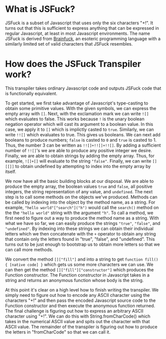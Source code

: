 # What is JSFuck?
JSFuck is a subset of Javascript that uses only the six characters "[]()+!". It turns out that this is sufficient to express anything that can be expressed in regular Javascript, at least in most Javascript environments. The name JSFuck is derived from [Brainfuck](https://en.wikipedia.org/wiki/Brainfuck), an esoteric programming language with a similarly limited set of valid characters that JSFuck resembles.

# How does the JSFuck Transpiler work?
This transpiler takes ordinary Javascript code and outputs JSFuck code that is functionally equivalent.

To get started, we first take advantage of Javascript's type-casting to obtain some primitive values. With the given symbols, we can express the empty array with `[]`. Next, with the exclamation mark we can write `![]` which evaluates to false. This works because `!` is the unary boolean negation operator which will cast its argument to a boolean value. In this case, we apply it to `[]` which is implictly casted to `true`. Similarly, we can write `!![]` which evaluates to true. This gives us booleans. We can next add booleans to produce numbers; `false` is casted to `0` and `true` is casted to 1. Thus, the number 3 can be written as `!![]+!![]+!![]`. By adding a sufficient number of `!![]`'s we are able to produce any positive integer we desire. Finally, we are able to obtain strings by adding the empty array. Thus, for example, `![]+[]` will evaluate to the string `"false"`. Finally, we can write `[][[]]` to obtain undefined by attempting to index into the empty array by itself.

We now have all the basic building blocks at our disposal. We are able to produce the empty array, the boolean values `true` and `false`, all positive integers, the string representation of any value, and `undefined`. The next step is to call some methods on the objects we've produced. Methods can be called by indexing into the object by the method name, as a string. For example, `"hello world"["search"]("h")` would call the `search()` method on the the `"hello world"` string with the argument `"h"`. To call a method, we first need to figure out a way to produce the method name as a string. With what we have so far, we can easily produce the strings `"true"`, `"false"`, and `"undefined"`. By indexing into these strings we can obtain their individual letters which we then concatenate with the `+` operator to obtain any string that contain only the letters found in "true", "false", and "undefined". This turns out to be just enough to bootstrap us to obtain more letters so that we can call more methods.

We convert the method `[]["fill"]` and into a string to get `function fill() { [native code] }` which gets us some more characters we can use. We can then get the method `[]["fill"]["constructor"]` which produces the Function constructor. The Function constructor in Javascript takes in a string and returns an anonymous function whose body is the string.

At this point it's clear on a high level how to finish writing the transpiler. We simply need to figure out how to encode any ASCII character using the characters "[]()+!" and then pass the encoded Javascript source code to the Function constructor and then execute the anonymous function returned. The final challenge is figuring out how to express an arbitrary ASCII character using "[]()+!". We can do this with String.fromCharCode() which takes in the numerical ASCII value and spits out the character with that ASCII value. The remainder of the transpiler is figuring out how to produce the letters in "fromCharCode" so that we can call it.

